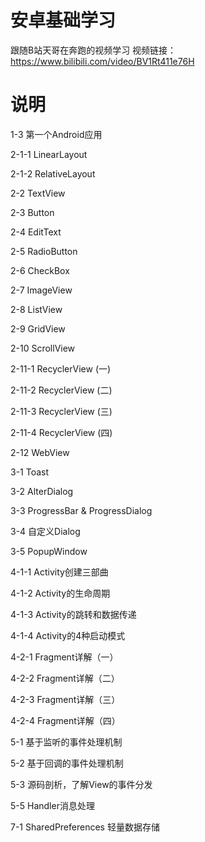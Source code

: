 # 安卓基础学习

跟随B站天哥在奔跑的视频学习
视频链接：https://www.bilibili.com/video/BV1Rt411e76H



# 说明



1-3 第一个Android应用

2-1-1 LinearLayout

2-1-2 RelativeLayout

2-2 TextView

2-3 Button

2-4 EditText

2-5 RadioButton

2-6 CheckBox

2-7 ImageView

2-8 ListView

2-9 GridView

2-10 ScrollView

2-11-1 RecyclerView (一)

2-11-2 RecyclerView (二)

2-11-3 RecyclerView (三)

2-11-4 RecyclerView (四)

2-12 WebView

3-1 Toast

3-2 AlterDialog

3-3 ProgressBar & ProgressDialog

3-4 自定义Dialog

3-5 PopupWindow

4-1-1 Activity创建三部曲

4-1-2 Activity的生命周期

4-1-3 Activity的跳转和数据传递

4-1-4 Activity的4种启动模式

4-2-1 Fragment详解（一）

4-2-2 Fragment详解（二）

4-2-3 Fragment详解（三）

4-2-4 Fragment详解（四）

5-1 基于监听的事件处理机制

5-2 基于回调的事件处理机制

5-3 源码剖析，了解View的事件分发

5-5 Handler消息处理

7-1 SharedPreferences 轻量数据存储

